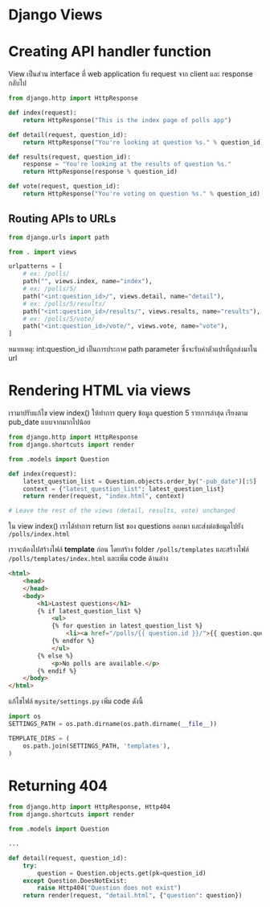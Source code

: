 # Django Views

# Creating API handler function

View เป็นส่วน interface ที่ web application รับ request จาก client และ response กลับไป

```python
from django.http import HttpResponse

def index(request):
    return HttpResponse("This is the index page of polls app")

def detail(request, question_id):
    return HttpResponse("You're looking at question %s." % question_id)

def results(request, question_id):
    response = "You're looking at the results of question %s."
    return HttpResponse(response % question_id)

def vote(request, question_id):
    return HttpResponse("You're voting on question %s." % question_id)
```

## Routing APIs to URLs

```python
from django.urls import path

from . import views

urlpatterns = [
    # ex: /polls/
    path("", views.index, name="index"),
    # ex: /polls/5/
    path("<int:question_id>/", views.detail, name="detail"),
    # ex: /polls/5/results/
    path("<int:question_id>/results/", views.results, name="results"),
    # ex: /polls/5/vote/
    path("<int:question_id>/vote/", views.vote, name="vote"),
]
```

หมายเหตุ: int:question_id เป็นการประกาศ path parameter ซึ่งจะรับค่าตัวแปรที่ถูกส่งมาใน url

# Rendering HTML via views

เรามาปรับแก้ไข view index() ให้ทำการ query ข้อมูล question 5 รายการล่าสุด เรียงตาม pub_date แบบจากมากไปน้อย

```python
from django.http import HttpResponse
from django.shortcuts import render

from .models import Question

def index(request):
    latest_question_list = Question.objects.order_by("-pub_date")[:5]
    context = {"latest_question_list": latest_question_list}
    return render(request, "index.html", context)

# Leave the rest of the views (detail, results, vote) unchanged
```

ใน view index() เราได้ทำการ return list ของ questions ออกมา และส่งต่อข้อมูลไปยัง `/polls/index.html`

เราจะต้องไปสร้างไฟล์ **template** ก่อน โดยสร้าง folder `/polls/templates` และสร้างไฟล์ `/polls/templates/index.html` และเพิ่ม code ด้านล่าง

```html
<html>
    <head>
    </head>
    <body>
        <h1>Lastest questions</h1>
        {% if latest_question_list %}
            <ul>
            {% for question in latest_question_list %}
                <li><a href="/polls/{{ question.id }}/">{{ question.question_text }}</a></li>
            {% endfor %}
            </ul>
        {% else %}
            <p>No polls are available.</p>
        {% endif %}
    </body>
</html>
```

แก้ไขไฟล์ `mysite/settings.py` เพิ่ม code ดังนี้

```python
import os
SETTINGS_PATH = os.path.dirname(os.path.dirname(__file__))

TEMPLATE_DIRS = (
    os.path.join(SETTINGS_PATH, 'templates'),
)
```

# Returning 404

```python
from django.http import HttpResponse, Http404
from django.shortcuts import render

from .models import Question

...

def detail(request, question_id):
    try:
        question = Question.objects.get(pk=question_id)
    except Question.DoesNotExist:
        raise Http404("Question does not exist")
    return render(request, "detail.html", {"question": question})
```
